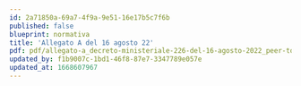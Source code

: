 ```yaml
---
id: 2a71850a-69a7-4f9a-9e51-16e17b5c7f6b
published: false
blueprint: normativa
title: 'Allegato A del 16 agosto 22'
pdf: pdf/allegato-a_decreto-ministeriale-226-del-16-agosto-2022_peer-to-peer.pdf
updated_by: f1b9007c-1bd1-46f8-87e7-3347789e057e
updated_at: 1668607967
---
```

